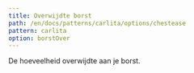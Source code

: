 ```yaml
---
title: Overwijdte borst
path: /en/docs/patterns/carlita/options/chestease
pattern: carlita
option: borstOver
---
```


De hoeveelheid overwijdte aan je borst.